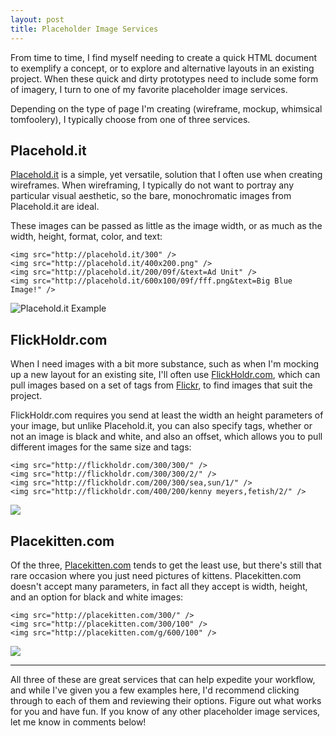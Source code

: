 ```yaml
---
layout: post
title: Placeholder Image Services
---
```

From time to time, I find myself needing to create a quick HTML document to exemplify a concept, or to explore and alternative layouts in an existing project. When these quick and dirty prototypes need to include some form of imagery, I turn to one of my favorite placeholder image services.

<!-- more -->

Depending on the type of page I'm creating (wireframe, mockup, whimsical tomfoolery), I typically choose from one of three services.

## Placehold.it

[Placehold.it](http://placehold.it) is a simple, yet versatile, solution that I often use when creating wireframes. When wireframing, I typically do not want to portray any particular visual aesthetic, so the bare, monochromatic images from Placehold.it are ideal.

These images can be passed as little as the image width, or as much as the width, height, format, color, and text:
	
	<img src="http://placehold.it/300" />
	<img src="http://placehold.it/400x200.png" />
	<img src="http://placehold.it/200/09f/&text=Ad Unit" />
	<img src="http://placehold.it/600x100/09f/fff.png&text=Big Blue Image!" />

<div class="img"><img src="http://placehold.it/600x100/09f/fff.png&text=Big Blue Image!" alt="Placehold.it Example" /></div>

## FlickHoldr.com

When I need images with a bit more substance, such as when I'm mocking up a new layout for an existing site, I'll often use [FlickHoldr.com](http://flickholdr.com), which can pull images based on a set of tags from [Flickr](http://flickr.com), to find images that suit the project. 

FlickHoldr.com requires you send at least the width an height parameters of your image, but unlike Placehold.it, you can also specify tags, whether or not an image is black and white, and also an offset, which allows you to pull different images for the same size and tags:

	<img src="http://flickholdr.com/300/300/" />
	<img src="http://flickholdr.com/300/300/2/" />
	<img src="http://flickholdr.com/200/300/sea,sun/1/" />
	<img src="http://flickholdr.com/400/200/kenny meyers,fetish/2/" />

<div class="img"><img src="http://flickholdr.com/400/200/abstract,object/2/" /></div>

## Placekitten.com

Of the three, [Placekitten.com](http://placekitten.com) tends to get the least use, but there's still that rare occasion where you just need pictures of kittens. Placekitten.com doesn't accept many parameters, in fact all they accept is width, height, and an option for black and white images:

	<img src="http://placekitten.com/300/" />
	<img src="http://placekitten.com/300/100" />
	<img src="http://placekitten.com/g/600/100" />
	
<div class="img"><img src="http://placekitten.com/g/600/100" /></div>

----------

All three of these are great services that can help expedite your workflow, and while I've given you a few examples here, I'd recommend clicking through to each of them and reviewing their options. Figure out what works for you and have fun. If you know of any other placeholder image services, let me know in comments below!